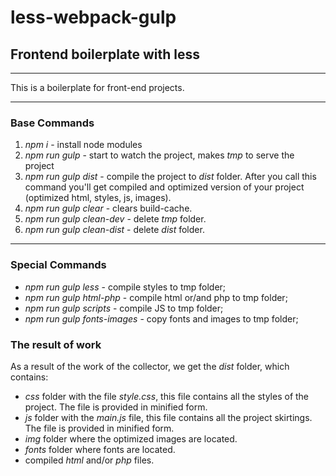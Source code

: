 # less-webpack-gulp
## Frontend boilerplate with less
***

This is a boilerplate for front-end projects.
***
### Base Commands
1. _*npm i*_ - install node modules
2. _*npm run gulp*_ - start to watch the project, makes _tmp_ to serve the project
3. _*npm run gulp dist*_ - compile the project to _dist_ folder. After you call this command you'll get compiled and optimized version of your project (optimized html, styles, js, images).
4. _*npm run gulp clear*_ - clears build-cache.
5. _*npm run gulp clean-dev*_ - delete _tmp_ folder.
6. _*npm run gulp clean-dist*_ - delete _dist_ folder.
***

### Special Commands
* _*npm run gulp less*_ - compile styles to tmp folder;
* _*npm run gulp html-php*_ - compile html or/and php to tmp folder;
* _*npm run gulp scripts*_ - compile JS to tmp folder;
* _*npm run gulp fonts-images*_ - copy fonts and images to tmp folder;

### The result of work
As a result of the work of the collector, we get the *dist* folder, which contains:
* *css* folder with the file *style.css*, this file contains all the styles of the project. The file is provided in minified form.
* *js* folder with the *main.js* file, this file contains all the project skirtings. The file is provided in minified form.
* *img* folder where the optimized images are located.
* *fonts* folder where fonts are located.
* compiled *html* and/or *php* files.